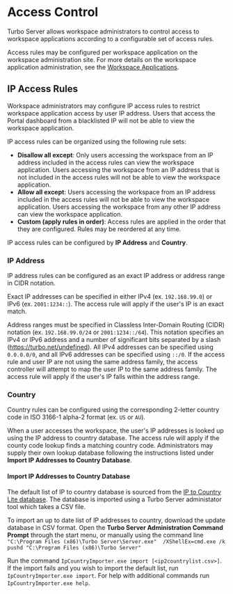 # Access Control

Turbo Server allows workspace administrators to control access to workspace applications according to a configurable set of access rules.

Access rules may be configured per workspace application on the workspace administration site. For more details on the workspace application administration, see the [Workspace Applications](/server/administration/workspaces.html#workspace-applications).

## IP Access Rules

Workspace administrators may configure IP access rules to restrict workspace application access by user IP address. Users that access the Portal dashboard from a blacklisted IP will not be able to view the workspace application.

IP access rules can be organized using the following rule sets:

- __Disallow all except__: Only users accessing the workspace from an IP address included in the access rules can view the workspace application. Users accessing the workspace from an IP address that is not included in the access rules will not be able to view the workspace application. 
- __Allow all except__: Users accessing the workspace from an IP address included in the access rules will not be able to view the workspace application. Users accessing the workspace from any other IP address can view the workspace application. 
- __Custom (apply rules in order)__: Access rules are applied in the order that they are configured. Rules may be reordered at any time.

IP access rules can be configured by __IP Address__ and __Country__.

### IP Address

IP address rules can be configured as an exact IP address or address range in CIDR notation.

Exact IP addresses can be specified in either IPv4 (ex. `192.168.99.0`) or IPv6 (ex. `2001:1234::`). The access rule will apply if the user's IP is an exact match.

Address ranges must be specified in Classless Inter-Domain Routing (CIDR) notation (ex. `192.168.99.0/24` or `2001:1234::/64`). This notation specifies an IPv4 or IPv6 address and a number of significant bits separated by a slash (https://turbo.net/undefined). All IPv4 addresses can be specified using `0.0.0.0/0`, and all IPv6 addresses can be specified using `::/0`. If the access rule and user IP are not using the same address family, the access controller will attempt to map the user IP to the same address family. The access rule will apply if the user's IP falls within the address range.

### Country

Country rules can be configured using the corresponding 2-letter country code in ISO 3166-1 alpha-2 format (ex. `US` or `AU`).

When a user accesses the workspace, the user's IP addresses is looked up using the IP address to country database. The access rule will apply if the county code lookup finds a matching country code. Administrators may supply their own lookup database following the instructions listed under __Import IP Addresses to Country Database__.  

#### Import IP Addresses to Country Database

The default list of IP to country database is sourced from the [IP to Country Lite database](https://db-ip.com/db/download/ip-to-country-lite). The database is imported using a Turbo Server administator tool which takes a CSV file.

To import an up to date list of IP addresses to country, download the update database in CSV format. Open the __Turbo Server Administration Command Prompt__ through the start menu, or manually using the command line `"C:\Program Files (x86)\Turbo Server\Server.exe"  /XShellEx=cmd.exe /k pushd "C:\Program Files (x86)\Turbo Server"`

Run the command `IpCountryImporter.exe import [<ip2countrylist.csv>]`. If the import fails and you wish to import the default list, run `IpCountryImporter.exe import`. For help with additional commands run `IpCountryImporter.exe help`.